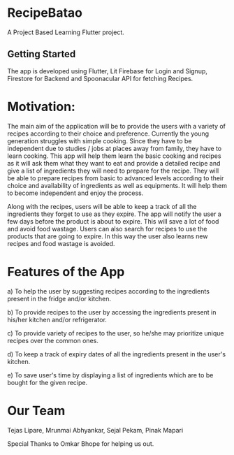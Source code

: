 
# RecipeBatao


A Project Based Learning Flutter project.

## Getting Started
The app is developed using Flutter, Lit Firebase for Login and Signup, Firestore for Backend and Spoonacular API for fetching Recipes.

# Motivation: 

The main aim of the application will be to provide the users with a variety of recipes according to their choice and preference. Currently the young generation struggles with simple cooking. Since they have to be independent due to studies / jobs at places away from family, they have to learn cooking. This app will help them learn the basic cooking and recipes as it will ask them what they want to eat and provide a detailed recipe and give a list of ingredients they will need to prepare for the recipe. They will be able to prepare recipes from basic to advanced levels according to their choice and availability of ingredients as well as equipments. It will help them to become independent and enjoy the process.

Along with the recipes, users will be able to keep a track of all the ingredients they forget to use as they expire. The app will notify the user a few days before the product is about to expire. This will save a lot of food and avoid food wastage. Users can also search for recipes to use the products that are going to expire. In this way the user also learns new recipes and food wastage is avoided.

# Features of the App

a) To help the user by suggesting recipes according to the ingredients present in the fridge and/or kitchen.

b) To provide recipes to the user by accessing the ingredients present in his/her kitchen and/or refrigerator.

c) To provide variety of recipes to the user, so he/she may prioritize unique recipes over the common ones.

d) To keep a track of expiry dates of all the ingredients present in the user's kitchen.

e) To save user's time by displaying a list of ingredients which are to be bought for the given recipe.

# Our Team


Tejas Lipare, Mrunmai Abhyankar, Sejal Pekam, Pinak Mapari

Special Thanks to Omkar Bhope for helping us out.
